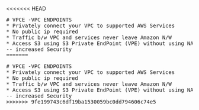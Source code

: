 <<<<<<< HEAD
<pre>
# VPCE -VPC ENDPOINTS
* Privately connect your VPC to supported AWS Services
* No public ip required
* Traffic b/w VPC and services never leave Amazon N/W
* Access S3 using S3 Private EndPoint (VPE) without using NAT instances or Gateways
-- increased Security
=======
<pre>
# VPCE -VPC ENDPOINTS
* Privately connect your VPC to supported AWS Services
* No public ip required
* Traffic b/w VPC and services never leave Amazon N/W
* Access S3 using S3 Private EndPoint (VPE) without using NAT instances or Gateways
-- increased Security
>>>>>>> 9fe199743c6df19ba1530059bc0dd794606c74e5
</pre>